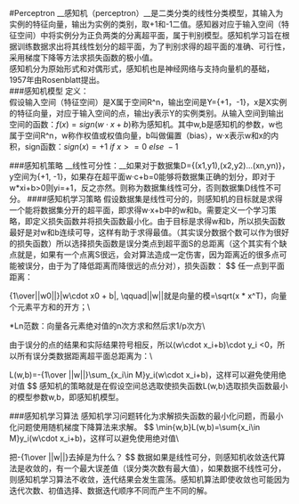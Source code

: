 #Perceptron
__感知机（perceptron）__是二类分类的线性分类模型，其输入为实例的特征向量，输出为实例的类别，取+1和-1二值。感知器对应于输入空间（特征空间）中将实例分为正负两类的分离超平面，属于判别模型。感知机学习旨在根据训练数据求出将其线性划分的超平面，为了判别求得的超平面的准确、可行性，采用梯度下降等方法求损失函数的极小值。    
感知机分为原始形式和对偶形式，感知机也是神经网络与支持向量机的基础，1957年由Rosenblatt提出。    
###感知机模型
定义：    
假设输入空间（特征空间）是X属于空间R^n，输出空间是Y={+1，-1}，x是X实例的特征向量，对应于输入空间的点，输出y表示Y的实例类别。从输入空间到输出空间的函数：$f(x)=sign(w\cdot x + b)$称为感知机。其中w,b是感知机的参数，w也属于空间R^n，w称作权值或权值向量，b叫做偏置（bias），w·x表示w和x的内积，sign函数：$sign(x) = +1\  if\  x>=0\ else\ -1$ 

###感知机策略
__线性可分性：__如果对于数据集D={(x1,y1),(x2,y2)...(xn,yn)}，y空间为{+1, -1}，如果存在超平面w·c+b=0能够将数据集正确的划分，即对于w*xi+b>0则yi=+1，反之亦然。则称为数据集线性可分，否则数据集D线性不可分。
####感知机学习策略
假设数据集是线性可分的，则感知机的目标就是求得一个能将数据集分开的超平面，即求得w·x+b中的w和b。需要定义一个学习策略，即定义损失函数并将损失函数最小化。由于目标是求得w和b，所以损失函数最好是对w和b连续可导，这样有助于求得最值。（其实误分数据个数可以作为很好的损失函数）所以选择损失函数是误分类点到超平面S的总距离（这个其实有个缺点就是，如果有一个点离S很远，会对算法造成一定伤害，因为距离近的很多点可能被误分，由于为了降低距离而降很远的点分对），损失函数：
$$
任一点到平面距离：

{1\over||w0||}|w\cdot x0 + b|, \qquad||w||就是向量的模=\sqrt(x * x^T)，向量个元素平方和的开方；\\

*Ln范数：向量各元素绝对值的n次方求和然后求1/p次方\\

由于误分的点的结果和实际结果符号相反，所以(w\cdot x_i+b)\cdot y_i <0，所以所有误分类数据距离超平面总距离为：\\

L(w,b)=-{1\over ||w||}\sum_{x_i\in M}y_i(w\cdot x_i+b)，这样可以避免使用绝对值
$$
感知机的策略就是在假设空间总选取使损失函数L(w,b)选取损失函数最小的模型参数w,b，即感知机模型。

###感知机学习算法
感知机学习问题转化为求解损失函数的最小化问题，而最小化问题使用随机梯度下降算法来求解。
$$
\min{w,b}L(w,b)=\sum{x_i\in M}y_i(w\cdot x_i+b)，这样可以避免使用绝对值\\

把-{1\over ||w||}去掉是为什么？
$$
数据如果是线性可分，则感知机收敛迭代算法是收敛的，有一个最大误差值（误分类次数有最大值），如果数据不线性可分，则感知机学习算法不收敛，迭代结果会发生震荡。感知机算法即使收敛也可能因为迭代次数、初值选择、数据迭代顺序不同而产生不同的解。